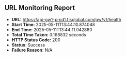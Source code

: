 ## URL Monitoring Report

- **URL:** https://api-gw1-prod1.fisglobal.com/gw/v1/health
- **Start Time:** 2025-05-11T13:44:10.874048
- **End Time:** 2025-05-11T13:44:11.042880
- **Total Time Taken:** 0.168832 seconds
- **HTTP Status Code:** 200
- **Status:** Success
- **Failure Reason:** N/A

